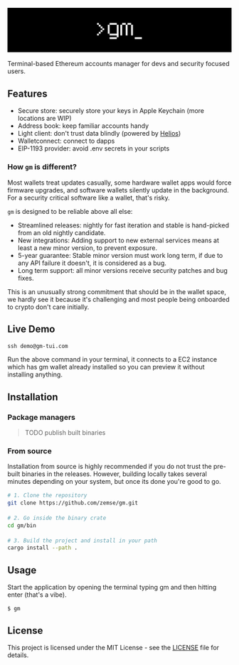 ![>gm](./gm-banner-white.png)

Terminal-based Ethereum accounts manager for devs and security focused users.

<!-- ![gm screenshot](./gm-screenshot.png) -->

## Features

- Secure store: securely store your keys in Apple Keychain (more locations are WIP)
- Address book: keep familiar accounts handy
- Light client: don't trust data blindly (powered by [Helios](https://github.com/a16z/helios))
- Walletconnect: connect to dapps
- EIP-1193 provider: avoid .env secrets in your scripts

### How `gm` is different?

Most wallets treat updates casually, some hardware wallet apps would force firmware upgrades, and software wallets silently update in the background. For a security critical software like a wallet, that's risky.

`gm` is designed to be reliable above all else:

- Streamlined releases: nightly for fast iteration and stable is hand-picked from an old nightly candidate.
- New integrations: Adding support to new external services means at least a new minor version, to prevent exposure.
- 5-year guarantee: Stable minor version must work long term, if due to any API failure it doesn't, it is considered as a bug.
- Long term support: all minor versions receive security patches and bug fixes.

This is an unusually strong commitment that should be in the wallet space, we hardly see it because it's challenging and most people being onboarded to crypto don't care initially.

## Live Demo

```
ssh demo@gm-tui.com
```

Run the above command in your terminal, it connects to a EC2 instance which has gm wallet already installed so you can preview it without installing anything.

## Installation

### Package managers

> TODO publish built binaries

### From source

Installation from source is highly recommended if you do not trust the pre-built binaries in the releases. However, building locally takes several minutes depending on your system, but once its done you're good to go.

```sh
# 1. Clone the repository
git clone https://github.com/zemse/gm.git

# 2. Go inside the binary crate
cd gm/bin

# 3. Build the project and install in your path
cargo install --path .
```

## Usage

Start the application by opening the terminal typing gm and then hitting enter (that's a vibe).

```
$ gm
```

## License

This project is licensed under the MIT License - see the [LICENSE](LICENSE) file for details.
